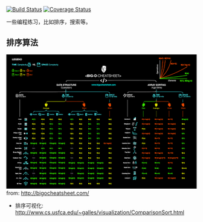 [![Build Status](https://travis-ci.org/gtt116/practice.png?branch=master)](https://travis-ci.org/gtt116/practice)
[![Coverage Status](https://coveralls.io/repos/github/gtt116/practice/badge.png?branch=master)](https://coveralls.io/github/gtt116/practice?branch=master)

一些编程练习，比如排序，搜索等。

## 排序算法

[![big-o](https://raw.githubusercontent.com/gtt116/practice/master/images/big-o-cheat-sheet-poster.png)](http://bigocheatsheet.com/)
from: http://bigocheatsheet.com/

* 排序可视化: http://www.cs.usfca.edu/~galles/visualization/ComparisonSort.html
